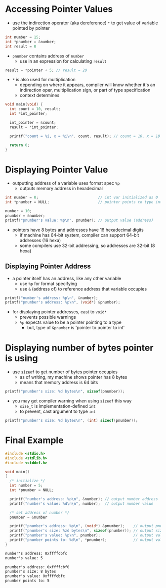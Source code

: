 # Accessing Pointer Values

- use the indirection operator (aka dereference) `*` to get value of variable pointed by pointer

```c
int number = 15;
int *pnumber = &number;
int result = 0
```

- `pnumber` contains address of `number`
    - use in an expression for calculating `result`

```c
result = *pointer + 5; // result = 20
```

- `*` is also used for multiplication
    - depending on where it appears, compiler will know whether it's an indirection oper, multiplication sign, or part of type specification
    - context determines

```c
void main(void) {
  int count = 10, result;
  int *int_pointer;

  int_pointer = &count;
  result = *int_pointer;

  printf("count = %i, x = %i\n", count, result); // count = 10, x = 10

  return 0;
}
```

# Displaying Pointer Value

- outputting address of a variable uses format spec `%p`
    - outputs memory address in hexadecimal

```c
int number = 0;                           // int var initialized as 0
int *pnumber = NULL;                      // pointer points to type int

number = 10;
pnumber = &number;
printf("pnumber's value: %p\n", pnumber); // output value (address)
```

- pointers have 8 bytes and addresses have 16 hexadecimal digits
    - if machine has 64-bit system, compiler can support 64-bit addresses (16 hexa)
    - some compilers use 32-bit addressing, so addresses are 32-bit (8 hexa)

## Displaying Pointer Address

- a pointer itself has an address, like any other variable
    - use `%p` for format specifying
    - use `&` (address of) to reference address that variable occupies

```c
printf("number's address: %p\n", &number);
printf("pnumber's address: %p\n", (void*) &pnumber);
```

- for displaying pointer addresses, cast to `void*`
    - prevents possible warnings
    - `%p` expects value to be a pointer pointing to a type
        - but, type of `&pnumber` is 'pointer to pointer to int'

# Displaying number of bytes pointer is using

- use `sizeof` to get number of bytes pointer occupies
    - as of writing, my machine shows pointer has 8 bytes
    - means that memory address is 64 bits

```c
printf("pnumber's size: %d bytes\n", sizeof(pnumber));
```

- you may get compiler warning when using `sizeof` this way
    - `size_t` is implementation-defined `int`
    - to prevent, cast argument to type `int`

```c
printf("pnumber's size: %d bytes\n", (int) sizeof(pnumber));
```

# Final Example

```c
#include <stdio.h>
#include <stdlib.h>
#include <stddef.h>

void main()
{
  /* initialize */
  int number = 5;
  int *pnumber = NULL;

  printf("number's address: %p\n", &number); // output number address
  printf("number's value: %d\n\n", number);  // output number value

  /* set address of number */
  pnumber = &number

  printf("pnumber's address: %p\n", (void*) &pnumber);    // output pnumber address
  printf("pnumber's size: %zd bytes\n", sizeof(pnumber)); // output size of pnumber
  printf("pnumber's value: %p\n", pnumber);               // output value of pnumber (address of number)
  printf("pnumber points to: %d\n", *pnumber);            // output value of var pnumber points to
}
```

```txt
number's address: 0xffffcbfc
number's value: 5

pnumber's address: 0xffffcbf0
pnumber's size: 8 bytes
pnumber's value: 0xffffcbfc
pnumber points to: 5
```
